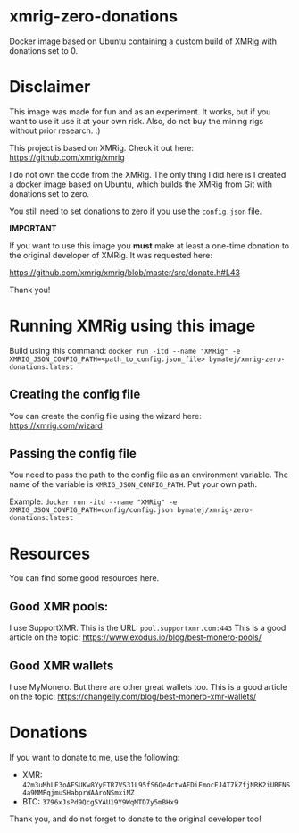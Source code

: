 # xmrig-zero-donations
Docker image based on Ubuntu containing a custom build of XMRig with donations set to 0.


# Disclaimer
This image was made for fun and as an experiment. It works, but if you want to use it 
use it at your own risk. Also, do not buy the mining rigs without prior research. :) 

This project is based on XMRig.
Check it out here: https://github.com/xmrig/xmrig

I do not own the code from the XMRig.
The only thing I did here is I created a docker image based on Ubuntu,
which builds the XMRig from Git with donations set to zero.

You still need to set donations to zero if you use the `config.json` file.

**IMPORTANT**

If you want to use this image you **must** make at least a one-time donation to
the original developer of XMRig. It was requested here:

https://github.com/xmrig/xmrig/blob/master/src/donate.h#L43

Thank you!


# Running XMRig using this image
Build using this command: `docker run -itd --name "XMRig" -e XMRIG_JSON_CONFIG_PATH=<path_to_config.json_file> bymatej/xmrig-zero-donations:latest`

## Creating the config file
You can create the config file using the wizard here: https://xmrig.com/wizard

## Passing the config file
You need to pass the path to the config file as an environment variable.
The name of the variable is `XMRIG_JSON_CONFIG_PATH`. Put your own path.

Example: `docker run -itd --name "XMRig" -e XMRIG_JSON_CONFIG_PATH=config/config.json bymatej/xmrig-zero-donations:latest`


# Resources
You can find some good resources here.

## Good XMR pools:
I use SupportXMR. This is the URL: `pool.supportxmr.com:443`
This is a good article on the topic: https://www.exodus.io/blog/best-monero-pools/

## Good XMR wallets
I use MyMonero. But there are other great wallets too.
This is a good article on the topic: https://changelly.com/blog/best-monero-xmr-wallets/


# Donations
If you want to donate to me, use the following:
- XMR: `42m3uMhLE3oAFSUKw8YyETR7VS31L95fS6Qe4ctwAEDiFmocEJ4T7kZfjNRK2iURFNS4a9MMFqjmuSHabprWAAroNSmxiMZ`
- BTC: `3796xJsPd9Qcg5YAU19Y9WqMTD7y5mBHx9`

Thank you, and do not forget to donate to the original developer too!
